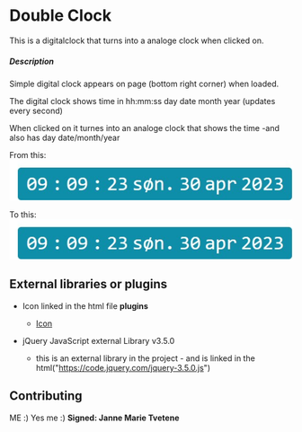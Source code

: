 # Double Clock

This is a digitalclock that turns into a analoge clock when clicked on.

##### Description

Simple digital clock appears on page (bottom right corner) when loaded.

The digital clock shows time in hh:mm:ss day date month year
(updates every second)

When clicked on it turnes into an analoge clock that shows the time 
-and also has day date/month/year

From this:
![Clock2](clock2.jpg)

To this:
![Clock2](clock2.jpg)

## External libraries or plugins

* Icon linked in the html file **plugins**
    * [Icon](href="https://unicons.iconscout.com/release/v4.0.0/css/line.css")

* jQuery JavaScript external Library v3.5.0 
    * this is an external library in the project - and is linked in the html("https://code.jquery.com/jquery-3.5.0.js")

## Contributing
ME :) Yes me :)
**Signed: Janne Marie Tvetene**

